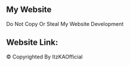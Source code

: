 ## My Website

Do Not Copy Or Steal My Website Development

## Website Link:




©️ Copyrighted By ItzKAOfficial

